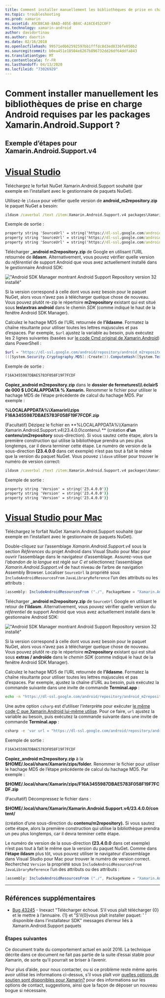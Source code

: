 ```yaml
---
title: Comment installer manuellement les bibliothèques de prise en charge Android requises par les packages Xamarin.Android.Support ?
ms.topic: troubleshooting
ms.prod: xamarin
ms.assetid: A9CB8CA8-8A6D-405E-B84C-A16CE452C0F7
ms.technology: xamarin-android
author: davidortinau
ms.author: daortin
ms.date: 02/16/2018
ms.openlocfilehash: 99571e0b62592597bb1fffdc8d3ed8336fe050b2
ms.sourcegitcommit: b0ea451e18504e6267b896732dd26df64ddfa843
ms.translationtype: MT
ms.contentlocale: fr-FR
ms.lasthandoff: 04/13/2020
ms.locfileid: "73026929"
---
```

# <a name="how-can-i-manually-install-the-android-support-libraries-required-by-the-xamarinandroidsupport-packages"></a>Comment installer manuellement les bibliothèques de prise en charge Android requises par les packages Xamarin.Android.Support ?

## <a name="example-steps-for-xamarinandroidsupportv4"></a>Exemple d’étapes pour Xamarin.Android.Support.v4 

# <a name="visual-studio"></a>[Visual Studio](#tab/windows)

Téléchargez le forfait NuGet Xamarin.Android.Support souhaité (par exemple en l’installant avec le gestionnaire de paquets NuGet).

Utilisez-le `ildasm` pour vérifier quelle version de **android_m2repository.zip** le paquet NuGet a besoin:

```cmd
ildasm /caverbal /text /item:Xamarin.Android.Support.v4 packages\Xamarin.Android.Support.v4.23.4.0.1\lib\MonoAndroid403\Xamarin.Android.Support.v4.dll | findstr SourceUrl
```

Exemple de sortie :

```cmd
property string 'SourceUrl' = string('https://dl-ssl.google.com/android/repository/android_m2repository_r32.zip')
property string 'SourceUrl' = string('https://dl-ssl.google.com/android/repository/android_m2repository_r32.zip')
property string 'SourceUrl' = string('https://dl-ssl.google.com/android/repository/android_m2repository_r32.zip')
```

Télécharger **\_android m2repository.zip** de Google en utilisant l’URL retournée de **ildasm**. Alternativement, vous pouvez vérifier quelle version du _référentiel_ de support Android que vous avez actuellement installé dans le gestionnaire Android SDK:

!["Android SDK Manager montrant Android Support Repository version 32 installé"](install-android-support-library-images/sdk-extras.png)

Si la version correspond à celle dont vous avez besoin pour le paquet NuGet, alors vous n’avez pas à télécharger quelque chose de nouveau. Vous pouvez plutôt re-zip le répertoire **m2repository** existant qui est situé sous **les\\extras android** dans le chemin _SDK_ (comme indiqué le haut de la fenêtre Android SDK Manager).

Calculez le hachage MD5 de l’URL retournée de **l’ildasme**. Formatez la chaîne résultante pour utiliser toutes les lettres majuscules et pas d’espaces. Par exemple, `$url` ajustez la variable au besoin, puis exécutez les 2 lignes suivantes (basées sur [le code Cmd original de Xamarin.Android](https://github.com/xamarin/xamarin-android/blob/8e8a4dd90f26eb39172876cc52181b6639e20524/src/Xamarin.Android.Build.Tasks/Tasks/GetAdditionalResourcesFromAssemblies.cs#L208)) dans PowerShell :

```powershell
$url = "https://dl-ssl.google.com/android/repository/android_m2repository_r32.zip"
(([System.Security.Cryptography.MD5]::Create()).ComputeHash([System.Text.Encoding]::UTF8.GetBytes($url)) | %{ $_.ToString("X02") }) -join ""
```

Exemple de sortie :

```powershell
F16A3455987DBAE5783F058F19F7FCDF
```

**Copiez\_android m2repository.zip** dans le **dossier de fermetures\\\\\\ éclairS de 000 $ LOCALAPPDATA % Xamarin.** Renommer le fichier pour utiliser le hachage MD5 de l’étape précédente de calcul du hachage MD5. Par exemple :

**%LOCALAPPDATA%\\Xamarin\\\\zips F16A3455987DBAE5783F058F19F7FCDF.zip**

(Facultatif) Dézipez le fichier en **%LOCALAPPDATA%\\\\Xamarin Xamarin.Android.Support.v4\\23.4.0.0\\contenu\\ ** (création **d’un contenu\\m2repository** sous-direction). Si vous sautez cette étape, alors la première construction qui utilise la bibliothèque prendra un peu plus longtemps, car il devra terminer cette étape.
Le numéro de version de la sous-direction **(23.4.0.0** dans cet exemple) n’est pas tout à fait le même que la version du paquet NuGet. Vous pouvez `ildasm` utiliser pour trouver le numéro de version correct:

```cmd
ildasm /caverbal /text /item:Xamarin.Android.Support.v4 packages\Xamarin.Android.Support.v4.23.4.0.1\lib\MonoAndroid403\Xamarin.Android.Support.v4.dll | findstr /C:"string 'Version'"
```

Exemple de sortie :

```cmd
property string 'Version' = string('23.4.0.0')}
property string 'Version' = string('23.4.0.0')}
property string 'Version' = string('23.4.0.0')}
```

# <a name="visual-studio-for-mac"></a>[Visual Studio pour Mac](#tab/macos)

Téléchargez le forfait NuGet Xamarin.Android.Support souhaité (par exemple en l’installant avec le gestionnaire de paquets NuGet).

Double-cliquez sur l’assemblage _Xamarin.Android.Support.v4_ sous la section _Références_ du projet Android dans Visual Studio pour Mac pour ouvrir l’assemblage dans le navigateur d’assemblage. Assurez-vous que _l’abandon de la langue_ est réglé sur _C et_ sélectionnez l’assemblage _Xamarin.Android.Support.v4_ de haut niveau de l’arbre de navigation Assembly Browser. Localiser `SourceUrl` la propriété sous `IncludeAndroidResourcesFrom` `JavaLibraryReference` l’un des attributs ou les attributs :

```csharp
[assembly: IncludeAndroidResourcesFrom ("./", PackageName = "Xamarin.Android.Support.v4", SourceUrl = "https://dl-ssl.google.com/android/repository/android_m2repository_r32.zip", EmbeddedArchive = "m2repository/com/android/support/support-v4/23.4.0/support-v4-23.4.0.aar", Version = "23.4.0.0")]
```

Télécharger **\_android m2repository.zip** de `SourceUrl` Google en utilisant le retour de **l’ildasm**. Alternativement, vous pouvez vérifier quelle version du _référentiel_ de support Android que vous avez actuellement installé dans le gestionnaire Android SDK:

!["Android SDK Manager montrant Android Support Repository version 32 installé"](install-android-support-library-images/sdk-extras.png)

Si la version correspond à celle dont vous avez besoin pour le paquet NuGet, alors vous n’avez pas à télécharger quelque chose de nouveau. Vous pouvez plutôt re-zip le répertoire **m2repository** existant qui est situé sous **extras / androïde** dans le _chemin SDK_ (comme indiqué le haut de la fenêtre Android SDK Manager).

Calculez le hachage MD5 de l’URL retournée de **l’ildasme**. Formatez la chaîne résultante pour utiliser toutes les lettres majuscules et pas d’espaces. Par exemple, ajustez la chaîne d’URL au besoin, puis exécutez la commande suivante dans une invite de commande **Terminal.app** :

```bash
echo -n "https://dl-ssl.google.com/android/repository/android_m2repository_r32.zip" | md5 | tr '[:lower:]' '[:upper:]'
```

Une autre option `csharp` est d’utiliser l’interprète pour exécuter [le même code C que Xamarin.Android lui-même utilise](https://github.com/xamarin/xamarin-android/blob/8e8a4dd90f26eb39172876cc52181b6639e20524/src/Xamarin.Android.Build.Tasks/Tasks/GetAdditionalResourcesFromAssemblies.cs#L208).
Pour ce faire, `url` ajustez la variable au besoin, puis exécutez la commande suivante dans une invite de commande **Terminal.app** :

```bash
csharp -e 'var url = "https://dl-ssl.google.com/android/repository/android_m2repository_r32.zip"; string.Concat((System.Security.Cryptography.MD5.Create().ComputeHash(System.Text.Encoding.UTF8.GetBytes(url))).Select(b => b.ToString("X02")))'
```

Exemple de sortie :

```bash
F16A3455987DBAE5783F058F19F7FCDF
```

**Copiez\_android m2repository.zip** à la **$HOME/.local/share/Xamarin/zips/folder.** Renommer le fichier pour utiliser le hachage MD5 de l’étape précédente de calcul du hachage MD5. Par exemple :

**$HOME/.local/share/Xamarin/zips/F16A3455987DBAE5783F058F19F7FCDF.zip**

(Facultatif) Décompressez le fichier dans : 

**$HOME/.local/share/Xamarin/Xamarin.Android.Support.v4/23.4.0.0/content/**

(création d’une sous-direction du **contenu/m2repository).** Si vous sautez cette étape, alors la première construction qui utilise la bibliothèque prendra un peu plus longtemps, car il devra terminer cette étape.

Le numéro de version de la sous-direction **(23.4.0.0** dans cet exemple) n’est pas tout à fait le même que la version du paquet NuGet. Comme dans **l’étape ildasm** plus tôt, vous pouvez utiliser le navigateur d’assemblage dans Visual Studio pour Mac pour trouver le numéro de version correct. Recherchez `Version` la propriété sous `IncludeAndroidResourcesFrom` `JavaLibraryReference` l’un des attributs ou des attributs :

```csharp
[assembly: IncludeAndroidResourcesFrom ("./", PackageName = "Xamarin.Android.Support.v4", SourceUrl = "https://dl-ssl.google.com/android/repository/android_m2repository_r32.zip", EmbeddedArchive = "m2repository/com/android/support/support-v4/23.4.0/support-v4-23.4.0.aar", Version = "23.4.0.0")]
```

-----

## <a name="additional-references"></a>Références supplémentaires

- [Bug 43245](https://bugzilla.xamarin.com/show_bug.cgi?id=43245) - Inexact "Télécharger échoué. S’il vous plaît télécharger {0} et le mettre à l’annuaire. {1} et "S’il{0}vous plaît installer paquet: ' ' disponible dans l’installateur SDK" messages d’erreur liés à Xamarin.Android.Support paquets

### <a name="next-steps"></a>Étapes suivantes

Ce document traite du comportement actuel en août 2016. La technique décrite dans ce document ne fait pas partie de la suite d’essai stable pour Xamarin, de sorte qu’il pourrait se briser à l’avenir.

Pour plus d’aide, pour nous contacter, ou si ce problème reste même après avoir utilisé les informations ci-dessus, s’il vous plaît voir [quelles options de soutien sont disponibles pour Xamarin?](~/cross-platform/troubleshooting/support-options.md) pour des informations sur les options de contact, suggestions, ainsi que la façon de déposer un nouveau bogue si nécessaire.
